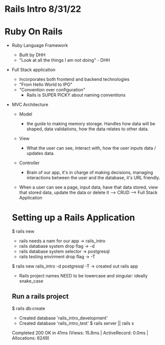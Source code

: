 # Rails Intro 8/31/22


# Ruby On Rails
- Ruby Language Framework
  - Built by DHH 
  - "Look at all the things I am not doing" - DHH
- Full Stack application 
  - Incorporates both frontend and backend technologies 
  - "From Hello World to IPO"
  - "Convention over configuration" 
    - Rails is SUPER PICKY about naming conventions
- MVC Architecture
  - Model 
    - the guide to making memory storage. Handles how data will be shaped, data validations, how the data relates to other data. 
  - View
    - What the user can see, interact with, how the user inputs data / updates data. 
  - Controller
    - Brain of our app, it's in charge of making decisions, managing interactions between the user and the database, it's URL friendly.
  
  - When a user can see a page, input data, have that data stored, view that stored data, update the data or delete it --> CRUD --> Full Stack Application

  # Setting up a Rails Application

  $ rails new 
  - rails needs a nam for our app -> rails_intro
  - rails database system drop flag -> -d
  - rails database system selector -> postgresql
  - rails testing envirment drop flag -> -T

  $ rails new rails_intro -d postgresql -T
    -> created out rails app 
  - Rails project names NEED to be lowercase and singular: ideally snake_case

  ## Run a rails project
  $ rails db:create
  -  Created database 'rails_intro_development'
  -  Created database 'rails_intro_test'
  $ rails server || rails s

  Completed 200 OK in 41ms (Views: 15.8ms | ActiveRecord: 0.0ms | Allocations: 6249)